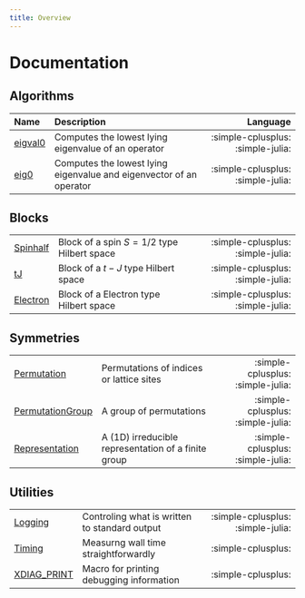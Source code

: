 ```yaml
---
title: Overview
---
```


# Documentation

## Algorithms


| Name                             | Description                                                         |                          Language |
|:---------------------------------|:--------------------------------------------------------------------|----------------------------------:|
| [eigval0](algorithms/eigval0.md) | Computes the lowest lying eigenvalue of an operator                 | :simple-cplusplus: :simple-julia: |
| [eig0](algorithms/eig0.md)       | Computes the lowest lying eigenvalue and eigenvector of an operator | :simple-cplusplus: :simple-julia: |


## Blocks
|                                |                                            |                                   |
|:-------------------------------|:-------------------------------------------|----------------------------------:|
| [Spinhalf](blocks/spinhalf.md) | Block of a spin $S=1/2$ type Hilbert space | :simple-cplusplus: :simple-julia: |
| [tJ](blocks/tJ.md)             | Block of a $t-J$ type Hilbert space        | :simple-cplusplus: :simple-julia: |
| [Electron](blocks/electron.md) | Block of a Electron type Hilbert space     | :simple-cplusplus: :simple-julia: |

## Symmetries

|                                                     |                                                     |                                   |
|:----------------------------------------------------|:----------------------------------------------------|----------------------------------:|
| [Permutation](symmetries/permutation.md)            | Permutations of indices or lattice sites            | :simple-cplusplus: :simple-julia: |
| [PermutationGroup](symmetries/permutation_group.md) | A group of permutations                             | :simple-cplusplus: :simple-julia: |
| [Representation](symmetries/representation.md)      | A (1D) irreducible representation of a finite group | :simple-cplusplus: :simple-julia: |

## Utilities

|                                         |                                               |                                   |
|:----------------------------------------|:----------------------------------------------|----------------------------------:|
| [Logging](utilities/logging.md)         | Controling what is written to standard output | :simple-cplusplus: :simple-julia: |
| [Timing](utilities/timing.md)           | Measurng wall time straightforwardly          | :simple-cplusplus:                |
| [XDIAG_PRINT](utilities/xdiag_print.md) | Macro for printing debugging information      | :simple-cplusplus:                |
